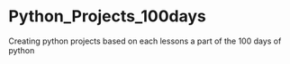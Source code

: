 # Python_Projects_100days

Creating python projects based on each lessons a part of the 100 days of python 
